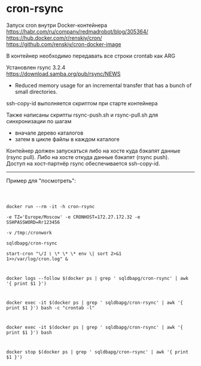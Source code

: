 # cron-rsync

Запуск cron внутри Docker-контейнера<BR>
https://habr.com/ru/company/redmadrobot/blog/305364/<BR>
https://hub.docker.com/r/renskiy/cron/<BR>
https://github.com/renskiy/cron-docker-image<BR>

В контейнер необходимо передавать все строки crontab как ARG<BR>


Установлен rsync 3.2.4<BR>
https://download.samba.org/pub/rsync/NEWS<BR>
- Reduced memory usage for an incremental transfer that has a bunch of small directories.

ssh-copy-id выполняется скриптом при старте контейнера


Также написаны скрипты rsync-push.sh и rsync-pull.sh для синхронизации по шагам<BR>
- вначале дерево каталогов<BR>
- затем в цикле файлы в каждом каталоге<BR>

Контейнер должен запускаться либо на хосте куда бэкапят данные (rsync pull). Либо на хосте откуда данные бэкапят (rsync push).<BR>
Доступ на хост-партнёр rsync обеспечивается ssh-copy-id.


<HR>

Пример для "посмотреть":<BR>

<code>

docker run --rm -it -h cron-rsync \
  -e TZ='Europe/Moscow' -e CRONHOST=172.27.172.32 -e SSHPASSWORD=Rr123456 \
  -v /tmp:/cronwork \
  sqldbapg/cron-rsync \
  start-cron "\\*/1 \\* \\* \\* \\* env \\| sort 2>&1 1>>/var/log/cron.log" &


docker logs --follow $(docker ps | grep ' sqldbapg/cron-rsync' | awk '{ print $1 }')


docker exec -it $(docker ps | grep ' sqldbapg/cron-rsync' | awk '{ print $1 }') bash -c "crontab -l"


docker exec -it $(docker ps | grep ' sqldbapg/cron-rsync' | awk '{ print $1 }') bash


docker stop $(docker ps | grep ' sqldbapg/cron-rsync' | awk '{ print $1 }')

</code>

